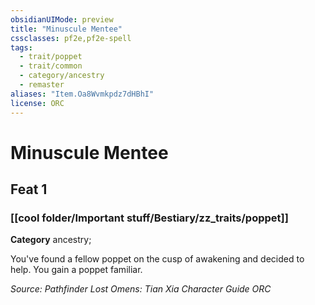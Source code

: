 ```yaml
---
obsidianUIMode: preview
title: "Minuscule Mentee"
cssclasses: pf2e,pf2e-spell
tags:
  - trait/poppet
  - trait/common
  - category/ancestry
  - remaster
aliases: "Item.Oa8Wvmkpdz7dHBhI"
license: ORC
---
```

# Minuscule Mentee
## Feat 1
### [[cool folder/Important stuff/Bestiary/zz_traits/poppet]]

**Category** ancestry; 




You've found a fellow poppet on the cusp of awakening and decided to help. You gain a poppet familiar.

*Source: Pathfinder Lost Omens: Tian Xia Character Guide*
*ORC*